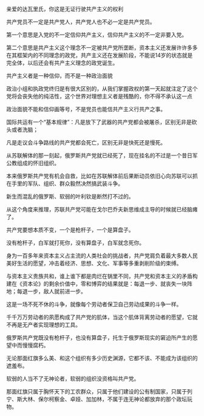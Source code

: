 亲爱的达瓦里氏，你这是无证行驶共产主义的权利

共产党员不一定是共产党人，共产党人也不必一定是共产党员。

第一个意思是入党的不一定信仰共产主义，信仰共产主义的不一定非要入党。

第二个意思是共产主义这个理念不一定被共产党所垄断，资本主义还发展许许多多在其框架内的不同理念的政党，共产主义还在发展阶段，不能说14岁的状态就是完全体，以后还会有共产主义理念的政党诞生。

共产主义者是一种信仰，而不是一种政治面貌



政治小组和执政党终归是有很大区别的，从我们掌握政权的第一天起就注定了这个党将会丧失他的纯洁性，这个世界对理想主义者是残酷的，你不得不承认这一点

政治面貌不能和信仰画等号，不是党员也能信共产主义行共产之事。



国际共运有一个“基本规律”：凡是放下了武器的共产党都会被屠杀，区别无非是砍头或者洗脑；

凡是走议会斗争路线的共产党都会死亡，区别无非是快死还是慢死。

从苏联解体的那一刻起，俄罗斯共产党就已经死了，现在挂名的不过是一个昔日军公教组成的怀旧组织。

本来俄罗斯共产党有机会自救，比如在苏联解体前后果断动员依旧心向苏联可以抓在手里的军队、组织、群众毅然决然搞武装斗争。

新生而混乱的俄罗斯、软弱的叶利钦是断然打不过的。

从这个角度来推理，苏联共产党可能在戈尔巴乔夫新思维成主导的时候就已经脑瘫了。



共产党要想本质不变，一个是枪杆子，一个是算盘子。

没有枪杆子，白军就打死你，没有算盘子，白军就念死你。

身为一百多年来资本主义占主流的人类社会的挑战者，共产党肩负着最大多数人民美好生活的愿望，冲击着经济、思想、文化、军事等多重剥削阶级的束缚。

与资本主义贵族共和，谁上谁下都是肉烂在锅里不同，共产党和资本主义的矛盾构建在《资本论》的剩余价值中，零和博弈的结果就是：每退一步、就丧失一块阵地；每退一步，敌人就前进一步。

这是一场不死不休的斗争，就像每个劳动者保卫自己劳动成果的斗争一样。

千千万万劳动者的夙愿构成了共产党的肌体，当这个肌体背离劳动者的愿望，它就不再是无产者实现理想的工具。

俄罗斯共产党既没有枪杆子，也没有算盘子，托生于俄罗斯现实的窘迫所产生的愿望中而慢慢腐朽。

无论那面红旗多么美、和这个组织有多少历史渊源，它都不该、不能成为该组织的遮羞布。

软弱的人当不了无神论者，软弱的组织没资格叫共产党。

那面红旗只属于胸怀天下的工农群众，只属于他们建设的公有制国家，只属于列宁、斯大林、保尔柯察金、卓娅、加加林，不属于连无神论都放弃的那个政坛玩物。